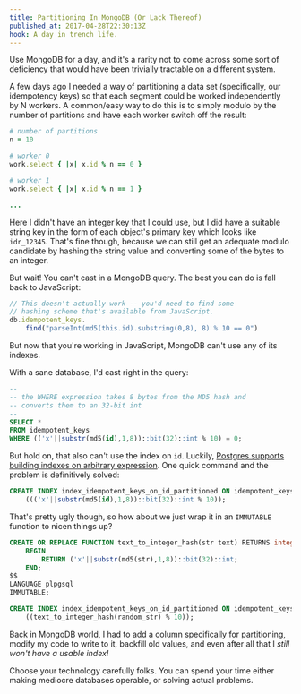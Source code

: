 ```yaml
---
title: Partitioning In MongoDB (Or Lack Thereof)
published_at: 2017-04-28T22:30:13Z
hook: A day in trench life.
---
```


Use MongoDB for a day, and it's a rarity not to come across
some sort of deficiency that would have been trivially
tractable on a different system.

A few days ago I needed a way of partitioning a data set
(specifically, our idempotency keys) so that each segment
could be worked independently by N workers. A common/easy
way to do this is to simply modulo by the number of
partitions and have each worker switch off the result:

``` ruby
# number of partitions
n = 10

# worker 0
work.select { |x| x.id % n == 0 }

# worker 1
work.select { |x| x.id % n == 1 }

...
```

Here I didn't have an integer key that I could use, but I
did have a suitable string key in the form of each object's
primary key which looks like `idr_12345`. That's fine
though, because we can still get an adequate modulo
candidate by hashing the string value and converting some
of the bytes to an integer.

But wait! You can't cast in a MongoDB query. The best you
can do is fall back to JavaScript:

``` js
// This doesn't actually work -- you'd need to find some
// hashing scheme that's available from JavaScript.
db.idempotent_keys.
    find("parseInt(md5(this.id).substring(0,8), 8) % 10 == 0")
```

But now that you're working in JavaScript, MongoDB can't
use any of its indexes.

With a sane database, I'd cast right in the query:

``` sql
--
-- the WHERE expression takes 8 bytes from the MD5 hash and
-- converts them to an 32-bit int
--
SELECT *
FROM idempotent_keys
WHERE (('x'||substr(md5(id),1,8))::bit(32)::int % 10) = 0;
```

But hold on, that also can't use the index on `id`.
Luckily, [Postgres supports building indexes on arbitrary
expression][indexed-expressions]. One quick command and the
problem is definitively solved:

``` sql
CREATE INDEX index_idempotent_keys_on_id_partitioned ON idempotent_keys
    ((('x'||substr(md5(id),1,8))::bit(32)::int % 10));
```

That's pretty ugly though, so how about we just wrap it in
an `IMMUTABLE` function to nicen things up?

``` sql
CREATE OR REPLACE FUNCTION text_to_integer_hash(str text) RETURNS integer AS $$
    BEGIN
        RETURN ('x'||substr(md5(str),1,8))::bit(32)::int;
    END;
$$
LANGUAGE plpgsql
IMMUTABLE;

CREATE INDEX index_idempotent_keys_on_id_partitioned ON idempotent_keys
    ((text_to_integer_hash(random_str) % 10));
```

Back in MongoDB world, I had to add a column specifically
for partitioning, modify my code to write to it, backfill
old values, and even after all that I *still won't have a
usable index!*

Choose your technology carefully folks. You can spend your
time either making mediocre databases operable, or solving
actual problems.

[indexed-expressions]: https://www.postgresql.org/docs/current/static/indexes-expressional.html

